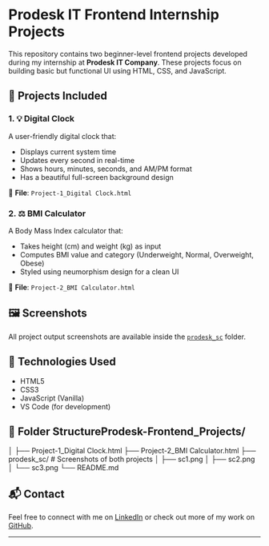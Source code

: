 # Prodesk IT Frontend Internship Projects

This repository contains two beginner-level frontend projects developed during my internship at **Prodesk IT Company**. These projects focus on building basic but functional UI using HTML, CSS, and JavaScript.

## 🔧 Projects Included

### 1. 💡 Digital Clock
A user-friendly digital clock that:
- Displays current system time
- Updates every second in real-time
- Shows hours, minutes, seconds, and AM/PM format
- Has a beautiful full-screen background design

📁 **File**: `Project-1_Digital Clock.html`

### 2. ⚖️ BMI Calculator
A Body Mass Index calculator that:
- Takes height (cm) and weight (kg) as input
- Computes BMI value and category (Underweight, Normal, Overweight, Obese)
- Styled using neumorphism design for a clean UI

📁 **File**: `Project-2_BMI Calculator.html`

## 🖼 Screenshots

All project output screenshots are available inside the [`prodesk_sc`](./prodesk_sc) folder.

## 🚀 Technologies Used
- HTML5
- CSS3
- JavaScript (Vanilla)
- VS Code (for development)

## 📌 Folder StructureProdesk-Frontend_Projects/

│
├── Project-1_Digital Clock.html
├── Project-2_BMI Calculator.html
├── prodesk_sc/ # Screenshots of both projects
│ ├── sc1.png
│ ├── sc2.png
│ └── sc3.png
└── README.md

## 📬 Contact

Feel free to connect with me on [LinkedIn](https://www.linkedin.com/in/lakshay-malik-702537293/) or check out more of my work on [GitHub](https://github.com/LM1264).

---
